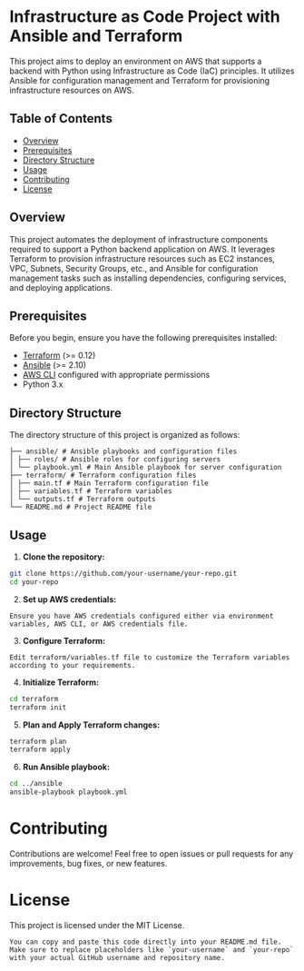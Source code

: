 # Infrastructure as Code Project with Ansible and Terraform

This project aims to deploy an environment on AWS that supports a backend with Python using Infrastructure as Code (IaC) principles. It utilizes Ansible for configuration management and Terraform for provisioning infrastructure resources on AWS.

## Table of Contents

- [Overview](#Overview)
- [Prerequisites](#Prerequisites)
- [Directory Structure](#Directory-Structure)
- [Usage](#usage)
- [Contributing](#contributing)
- [License](#license)

## Overview

This project automates the deployment of infrastructure components required to support a Python backend application on AWS. It leverages Terraform to provision infrastructure resources such as EC2 instances, VPC, Subnets, Security Groups, etc., and Ansible for configuration management tasks such as installing dependencies, configuring services, and deploying applications.

## Prerequisites

Before you begin, ensure you have the following prerequisites installed:

- [Terraform](https://www.terraform.io/) (>= 0.12)
- [Ansible](https://www.ansible.com/) (>= 2.10)
- [AWS CLI](https://aws.amazon.com/cli/) configured with appropriate permissions
- Python 3.x

## Directory Structure

The directory structure of this project is organized as follows:

```
├── ansible/ # Ansible playbooks and configuration files
│ ├── roles/ # Ansible roles for configuring servers
│ └── playbook.yml # Main Ansible playbook for server configuration
├── terraform/ # Terraform configuration files
│ ├── main.tf # Main Terraform configuration file
│ ├── variables.tf # Terraform variables
│ └── outputs.tf # Terraform outputs
└── README.md # Project README file
```

## Usage

1. **Clone the repository:**

```bash
git clone https://github.com/your-username/your-repo.git
cd your-repo
```

2. **Set up AWS credentials:**
```
Ensure you have AWS credentials configured either via environment variables, AWS CLI, or AWS credentials file.
```
3. **Configure Terraform:**
```
Edit terraform/variables.tf file to customize the Terraform variables according to your requirements.
```
4. **Initialize Terraform:**

```bash
cd terraform
terraform init
```

5. **Plan and Apply Terraform changes:**
```bash
terraform plan
terraform apply
```
6. **Run Ansible playbook:**
```bash
cd ../ansible
ansible-playbook playbook.yml
```

# Contributing
Contributions are welcome! Feel free to open issues or pull requests for any improvements, bug fixes, or new features.

# License
This project is licensed under the MIT License.

```
You can copy and paste this code directly into your README.md file. Make sure to replace placeholders like `your-username` and `your-repo` with your actual GitHub username and repository name.
```
